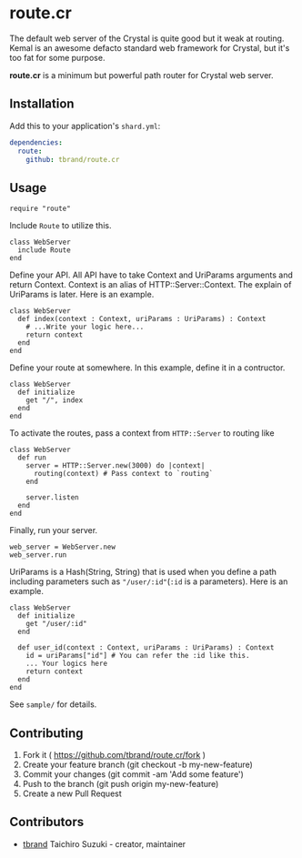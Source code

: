 # route.cr

The default web server of the Crystal is quite good but it weak at routing.
Kemal is an awesome defacto standard web framework for Crystal, but it's too fat for some purpose.

**route.cr** is a minimum but powerful path router for Crystal web server.

## Installation

Add this to your application's `shard.yml`:

```yaml
dependencies:
  route:
    github: tbrand/route.cr
```

## Usage

```crystal
require "route"
```

Include `Route` to utilize this.
```crystal
class WebServer
  include Route
end
```

Define your API. All API have to take Context and UriParams arguments and return Context. Context is an alias of HTTP::Server::Context. The explain of UriParams is later. Here is an example.
```crystal
class WebServer
  def index(context : Context, uriParams : UriParams) : Context
    # ...Write your logic here...
	return context
  end
end
```

Define your route at somewhere. In this example, define it in a contructor.
```crystal
class WebServer
  def initialize
    get "/", index
  end
end
```

To activate the routes, pass a context from `HTTP::Server` to routing like
```
class WebServer
  def run
    server = HTTP::Server.new(3000) do |context|
	  routing(context) # Pass context to `routing`
	end

	server.listen
  end
end
```

Finally, run your server.
```
web_server = WebServer.new
web_server.run
```

UriParams is a Hash(String, String) that is used when you define a path including parameters such as `"/user/:id"`(`:id` is a parameters). Here is an example.
```
class WebServer
  def initialize
    get "/user/:id"
  end
  
  def user_id(context : Context, uriParams : UriParams) : Context
    id = uriParams["id"] # You can refer the :id like this.
	... Your logics here
	return context
  end
end
```

See `sample/` for details.

## Contributing

1. Fork it ( https://github.com/tbrand/route.cr/fork )
2. Create your feature branch (git checkout -b my-new-feature)
3. Commit your changes (git commit -am 'Add some feature')
4. Push to the branch (git push origin my-new-feature)
5. Create a new Pull Request

## Contributors

- [tbrand](https://github.com/tbrand) Taichiro Suzuki - creator, maintainer
